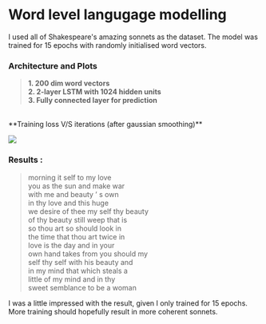 # Word level langugage modelling

I used all of Shakespeare's amazing sonnets as the dataset. The model was trained for 15 epochs with randomly initialised word vectors.

### Architecture and Plots

> **1. 200 dim word vectors**  
**2. 2-layer LSTM with 1024 hidden units**  
**3. Fully connected layer for prediction**  

<br/>
**Training loss V/S iterations (after gaussian smoothing)**

![](https://github.com/jayeshk7/Intro-to-NLP/blob/master/Language%20Models/Word%20LM/smooth%20loss.png)

### Results : 

>morning it self to my love <br/>
you as the sun and make war <br/>
with me and beauty ’ s own <br/>
in thy love and this huge <br/>
we desire of thee my self thy beauty <br/>
of thy beauty still weep that is <br/>
so thou art so should look in <br/>
the time that thou art twice in <br/>
love is the day and in your <br/>
own hand takes from you should my<br/> 
self thy self with his beauty and <br/>
in my mind that which steals a <br/>
little of my mind and in thy <br/>
sweet semblance to be a woman<br/>

I was a little impressed with the result, given I only trained for 15 epochs. More training should hopefully result in more coherent sonnets.